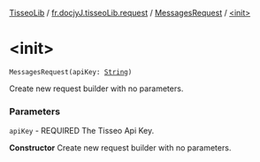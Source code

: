 [TisseoLib](../../index.md) / [fr.docjyJ.tisseoLib.request](../index.md) / [MessagesRequest](index.md) / [&lt;init&gt;](./-init-.md)

# &lt;init&gt;

`MessagesRequest(apiKey: `[`String`](https://kotlinlang.org/api/latest/jvm/stdlib/kotlin/-string/index.html)`)`

Create new request builder with no parameters.

### Parameters

`apiKey` - REQUIRED The Tisseo Api Key.

**Constructor**
Create new request builder with no parameters.

